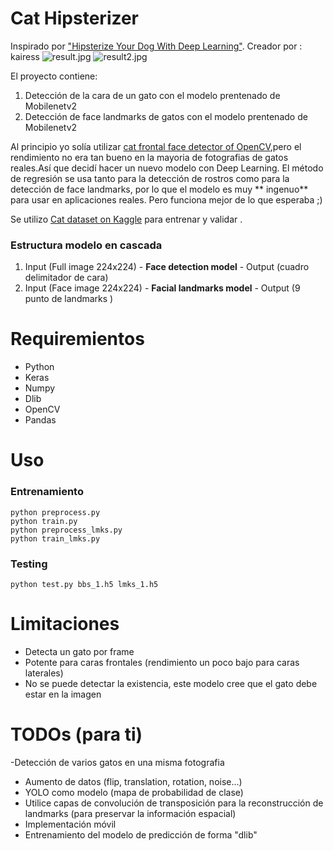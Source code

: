 # Cat Hipsterizer
Inspirado por ["Hipsterize Your Dog With Deep Learning"](http://blog.dlib.net/2016/10/hipsterize-your-dog-with-deep-learning.html).
Creador por : kairess
![result.jpg](https://github.com/kairess/cat_hipsterizer/raw/master/result/result.jpg)
![result2.jpg](https://github.com/kairess/cat_hipsterizer/raw/master/result/result2.jpg)

El proyecto contiene:
1. Detección de la cara de un gato  con el modelo prentenado de Mobilenetv2
2. Detección de face landmarks de gatos con el modelo prentenado de Mobilenetv2

Al principio yo solía utilizar [cat frontal face detector of OpenCV](https://www.pyimagesearch.com/2016/06/20/detecting-cats-in-images-with-opencv/),pero el rendimiento no era tan bueno en la mayoria de fotografias de gatos reales.Así que decidí hacer un nuevo modelo con Deep Learning.
El método de regresión se usa tanto para la detección de rostros como para la detección de face landmarks, por lo que el modelo es muy ** ingenuo** para usar en aplicaciones reales. Pero funciona mejor  de lo que esperaba ;)

Se utilizo [Cat dataset on Kaggle](https://www.kaggle.com/crawford/cat-dataset) para entrenar y validar .


### Estructura modelo en cascada
1. Input (Full image 224x224) - **Face detection model** - Output (cuadro delimitador de cara)
2. Input (Face image 224x224) - **Facial landmarks model** - Output (9 punto de  landmarks )


# Requiremientos
- Python
- Keras
- Numpy
- Dlib
- OpenCV
- Pandas

# Uso
### Entrenamiento

```
python preprocess.py
python train.py
python preprocess_lmks.py
python train_lmks.py
```
### Testing
```
python test.py bbs_1.h5 lmks_1.h5
```

# Limitaciones
- Detecta un gato por frame
- Potente para caras frontales (rendimiento un poco bajo para caras laterales)
- No se puede detectar la existencia, este modelo cree que el gato debe estar en la imagen

# TODOs (para ti)
-Detección de varios gatos en una misma fotografia
- Aumento de datos (flip, translation, rotation, noise...)
- YOLO como modelo (mapa de probabilidad de clase)
- Utilice capas de convolución de transposición para la reconstrucción de landmarks (para preservar la información espacial)
- Implementación móvil
- Entrenamiento del modelo de predicción de forma "dlib"
